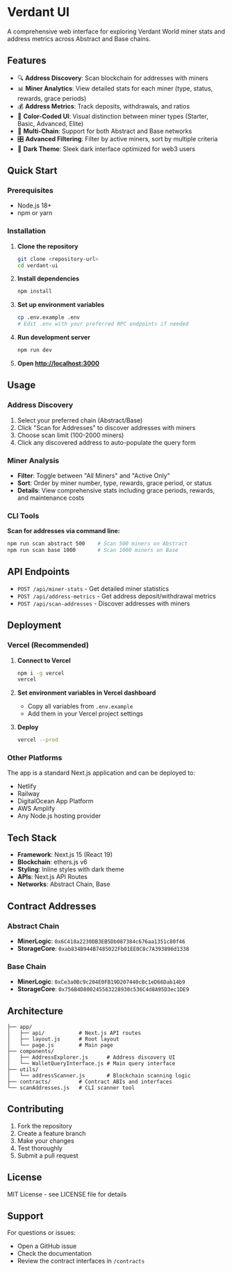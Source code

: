 # Verdant UI

A comprehensive web interface for exploring Verdant World miner stats and address metrics across Abstract and Base chains.

## Features

- 🔍 **Address Discovery**: Scan blockchain for addresses with miners
- 📊 **Miner Analytics**: View detailed stats for each miner (type, status, rewards, grace periods)
- 💰 **Address Metrics**: Track deposits, withdrawals, and ratios
- 🎨 **Color-Coded UI**: Visual distinction between miner types (Starter, Basic, Advanced, Elite)
- 🔄 **Multi-Chain**: Support for both Abstract and Base networks
- 🎛️ **Advanced Filtering**: Filter by active miners, sort by multiple criteria
- 🌙 **Dark Theme**: Sleek dark interface optimized for web3 users

## Quick Start

### Prerequisites

- Node.js 18+ 
- npm or yarn

### Installation

1. **Clone the repository**
   ```bash
   git clone <repository-url>
   cd verdant-ui
   ```

2. **Install dependencies**
   ```bash
   npm install
   ```

3. **Set up environment variables**
   ```bash
   cp .env.example .env
   # Edit .env with your preferred RPC endpoints if needed
   ```

4. **Run development server**
   ```bash
   npm run dev
   ```

5. **Open [http://localhost:3000](http://localhost:3000)**

## Usage

### Address Discovery
1. Select your preferred chain (Abstract/Base)
2. Click "Scan for Addresses" to discover addresses with miners
3. Choose scan limit (100-2000 miners)
4. Click any discovered address to auto-populate the query form

### Miner Analysis
- **Filter**: Toggle between "All Miners" and "Active Only"
- **Sort**: Order by miner number, type, rewards, grace period, or status
- **Details**: View comprehensive stats including grace periods, rewards, and maintenance costs

### CLI Tools

**Scan for addresses via command line:**
```bash
npm run scan abstract 500    # Scan 500 miners on Abstract
npm run scan base 1000       # Scan 1000 miners on Base
```

## API Endpoints

- `POST /api/miner-stats` - Get detailed miner statistics
- `POST /api/address-metrics` - Get address deposit/withdrawal metrics  
- `POST /api/scan-addresses` - Discover addresses with miners

## Deployment

### Vercel (Recommended)

1. **Connect to Vercel**
   ```bash
   npm i -g vercel
   vercel
   ```

2. **Set environment variables in Vercel dashboard**
   - Copy all variables from `.env.example`
   - Add them in your Vercel project settings

3. **Deploy**
   ```bash
   vercel --prod
   ```

### Other Platforms

The app is a standard Next.js application and can be deployed to:
- Netlify
- Railway  
- DigitalOcean App Platform
- AWS Amplify
- Any Node.js hosting provider

## Tech Stack

- **Framework**: Next.js 15 (React 19)
- **Blockchain**: ethers.js v6
- **Styling**: Inline styles with dark theme
- **APIs**: Next.js API Routes
- **Networks**: Abstract Chain, Base

## Contract Addresses

### Abstract Chain
- **MinerLogic**: `0x6C418a2230DB3EB5Db087384c676aa1351c80f46`
- **StorageCore**: `0xab834B944B7485022Fb01EE0C8c7A393896d1338`

### Base Chain  
- **MinerLogic**: `0xCe3a0Bc9c204E0FB19D207440cBc1eD66Dab14b9`
- **StorageCore**: `0x756B4D800245563228930c536C4d8A95D3ec1DE9`

## Architecture

```
├── app/
│   ├── api/           # Next.js API routes
│   ├── layout.js      # Root layout
│   └── page.js        # Main page
├── components/
│   ├── AddressExplorer.js      # Address discovery UI
│   └── WalletQueryInterface.js # Main query interface
├── utils/
│   └── addressScanner.js       # Blockchain scanning logic
├── contracts/         # Contract ABIs and interfaces
└── scanAddresses.js   # CLI scanner tool
```

## Contributing

1. Fork the repository
2. Create a feature branch
3. Make your changes
4. Test thoroughly
5. Submit a pull request

## License

MIT License - see LICENSE file for details

## Support

For questions or issues:
- Open a GitHub issue
- Check the documentation
- Review the contract interfaces in `/contracts`